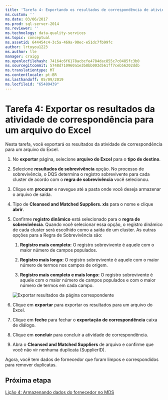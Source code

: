 ```yaml
---
title: 'Tarefa 4: Exportando os resultados de correspondência de atividade para um arquivo do Excel | Microsoft Docs'
ms.custom: ''
ms.date: 03/06/2017
ms.prod: sql-server-2014
ms.reviewer: ''
ms.technology: data-quality-services
ms.topic: conceptual
ms.assetid: 644454c4-3c5a-469a-90ec-e51dc7fb99fc
author: lrtoyou1223
ms.author: lle
manager: craigg
ms.openlocfilehash: 74164c6f6178acbcfe4784dac855c7c0485fc3b0
ms.sourcegitcommit: 5748d710960a1e3b8bb003d561ff7ceb56202ddb
ms.translationtype: MT
ms.contentlocale: pt-BR
ms.lasthandoff: 05/09/2019
ms.locfileid: "65489439"
---
```

# <a name="task-4-exporting-the-results-from-matching-activity-to-an-excel-file"></a>Tarefa 4: Exportar os resultados da atividade de correspondência para um arquivo do Excel
  Nesta tarefa, você exportará os resultados da atividade de correspondência para um arquivo do Excel.  
  
1.  No **exportar** página, selecione **arquivo do Excel** para o **tipo de destino**.  
  
2.  Selecione **resultados de sobrevivência** opção. No processo de sobrevivência, o DQS determina o registro sobrevivente para cada cluster de acordo com o **regra de sobrevivência** você selecionou.  
  
3.  Clique em **procurar** e navegue até a pasta onde você deseja armazenar o arquivo de saída.  
  
4.  Tipo de **Cleansed and Matched Suppliers. xls** para o nome e clique **abrir**.  
  
5.  Confirme **registro dinâmico** está selecionado para o **regra de sobrevivência**. Quando você selecionar essa opção, o registro dinâmico de cada cluster será escolhido como a saída de um cluster. As outras opções para a Regra de Sobrevivência são:  
  
    1.  **Registro mais completo:** O registro sobrevivente é aquele com o maior número de campos populados.  
  
    2.  **Registro mais longo:** O registro sobrevivente é aquele com o maior número de termos nos campos de origem.  
  
    3.  **Registro mais completo e mais longo:** O registro sobrevivente é aquele com o maior número de campos populados e com o maior número de termos em cada campo.  
  
     ![Exportar resultados da página correspondente](../../2014/tutorials/media/et-exportingtheresultsfrommatoanexcelfile.jpg "exportar resultados da página correspondente")  
  
6.  Clique em **exportar** para exportar os resultados para um arquivo do Excel.  
  
7.  Clique em **feche** para fechar o **exportação de correspondência** caixa de diálogo.  
  
8.  Clique em **concluir** para concluir a atividade de correspondência.  
  
9. Abra o **Cleansed and Matched Suppliers** de arquivo e confirme que você não vir nenhuma duplicata (SupplierID).  
  
 Agora, você tem dados de fornecedor que foram limpos e correspondidos para remover duplicatas.  
  
## <a name="next-step"></a>Próxima etapa  
 [Lição 4: Armazenando dados do fornecedor no MDS](../../2014/tutorials/lesson-4-storing-supplier-data-in-mds.md)  
  
  
